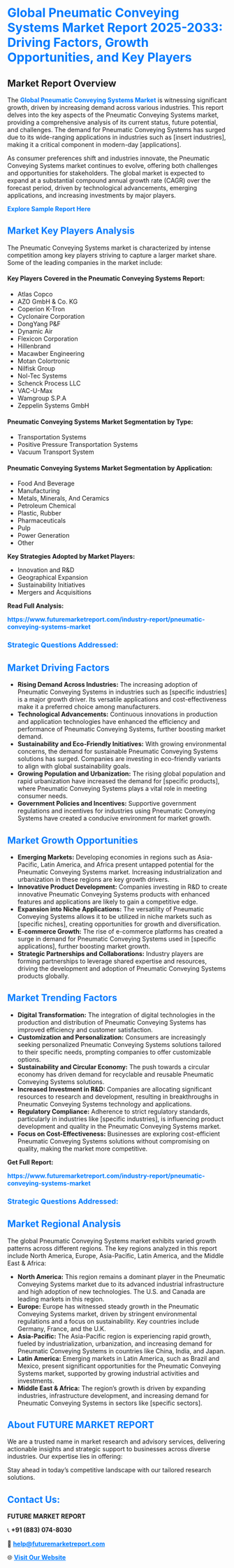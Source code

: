 <h1 style="color: #007BFF;">Global Pneumatic Conveying Systems Market Report 2025-2033: Driving Factors, Growth Opportunities, and Key Players</h1>

<section id="overview">
<h2>Market Report Overview</h2>
<p>The <a href="https://www.futuremarketreport.com/industry-report/pneumatic-conveying-systems-market" style="color: #007BFF; text-decoration: none;"><strong>Global Pneumatic Conveying Systems Market</strong></a> is witnessing significant growth, driven by increasing demand across various industries. This report delves into the key aspects of the Pneumatic Conveying Systems market, providing a comprehensive analysis of its current status, future potential, and challenges. The demand for Pneumatic Conveying Systems has surged due to its wide-ranging applications in industries such as [insert industries], making it a critical component in modern-day [applications].</p>
<p>As consumer preferences shift and industries innovate, the Pneumatic Conveying Systems market continues to evolve, offering both challenges and opportunities for stakeholders. The global market is expected to expand at a substantial compound annual growth rate (CAGR) over the forecast period, driven by technological advancements, emerging applications, and increasing investments by major players.</p>
</section>

<section id="overview">
<p><a href="https://www.futuremarketreport.com/request-sample/reportId=104798" style="color: #007BFF; text-decoration: none;"><strong>Explore Sample Report Here</strong></a></p>
</section>

<section id="key-players">
<h2 style="color: #007BFF;">Market Key Players Analysis</h2>
<p>The Pneumatic Conveying Systems market is characterized by intense competition among key players striving to capture a larger market share. Some of the leading companies in the market include:</p>
<h4>Key Players Covered in the Pneumatic Conveying Systems Report:</h4>
<ul><li>Atlas Copco</li><li>AZO GmbH &amp; Co. KG</li><li>Coperion K-Tron</li><li>Cyclonaire Corporation</li><li>DongYang P&amp;F</li><li>Dynamic Air</li><li>Flexicon Corporation</li><li>Hillenbrand</li><li>Macawber Engineering</li><li>Motan Colortronic</li><li>Nilfisk Group</li><li>Nol-Tec Systems</li><li>Schenck Process LLC</li><li>VAC-U-Max</li><li>Wamgroup S.P.A</li><li>Zeppelin Systems GmbH</li></ul>
<h4>Pneumatic Conveying Systems Market Segmentation by Type:</h4>
<ul><li>Transportation Systems</li><li>Positive Pressure Transportation Systems</li><li>Vacuum Transport System</li></ul>

<h4>Pneumatic Conveying Systems Market Segmentation by Application:</h4>
<ul><li>Food And Beverage</li><li>Manufacturing</li><li>Metals, Minerals, And Ceramics</li><li>Petroleum Chemical</li><li>Plastic, Rubber</li><li>Pharmaceuticals</li><li>Pulp</li><li>Power Generation</li><li>Other</li></ul>
<p><strong>Key Strategies Adopted by Market Players:</strong></p>
<ul>
<li>Innovation and R&D</li>
<li>Geographical Expansion</li>
<li>Sustainability Initiatives</li>
<li>Mergers and Acquisitions</li>
</ul>
</section>

<section>
<p><strong>Read Full Analysis: </strong></p><a href="https://www.futuremarketreport.com/industry-report/pneumatic-conveying-systems-market" style="color: #007BFF; text-decoration: none;"><strong>https://www.futuremarketreport.com/industry-report/pneumatic-conveying-systems-market</strong></a>
<h3 style="color: #007BFF;">Strategic Questions Addressed:</h3>
</section>

<section id="driving-factors">
<h2 style="color: #007BFF;">Market Driving Factors</h2>
<ul>
<li><strong>Rising Demand Across Industries:</strong> The increasing adoption of Pneumatic Conveying Systems in industries such as [specific industries] is a major growth driver. Its versatile applications and cost-effectiveness make it a preferred choice among manufacturers.</li>
<li><strong>Technological Advancements:</strong> Continuous innovations in production and application technologies have enhanced the efficiency and performance of Pneumatic Conveying Systems, further boosting market demand.</li>
<li><strong>Sustainability and Eco-Friendly Initiatives:</strong> With growing environmental concerns, the demand for sustainable Pneumatic Conveying Systems solutions has surged. Companies are investing in eco-friendly variants to align with global sustainability goals.</li>
<li><strong>Growing Population and Urbanization:</strong> The rising global population and rapid urbanization have increased the demand for [specific products], where Pneumatic Conveying Systems plays a vital role in meeting consumer needs.</li>
<li><strong>Government Policies and Incentives:</strong> Supportive government regulations and incentives for industries using Pneumatic Conveying Systems have created a conducive environment for market growth.</li>
</ul>
</section>

<section id="growth-opportunities">
<h2 style="color: #007BFF;">Market Growth Opportunities</h2>
<ul>
<li><strong>Emerging Markets:</strong> Developing economies in regions such as Asia-Pacific, Latin America, and Africa present untapped potential for the Pneumatic Conveying Systems market. Increasing industrialization and urbanization in these regions are key growth drivers.</li>
<li><strong>Innovative Product Development:</strong> Companies investing in R&D to create innovative Pneumatic Conveying Systems products with enhanced features and applications are likely to gain a competitive edge.</li>
<li><strong>Expansion into Niche Applications:</strong> The versatility of Pneumatic Conveying Systems allows it to be utilized in niche markets such as [specific niches], creating opportunities for growth and diversification.</li>
<li><strong>E-commerce Growth:</strong> The rise of e-commerce platforms has created a surge in demand for Pneumatic Conveying Systems used in [specific applications], further boosting market growth.</li>
<li><strong>Strategic Partnerships and Collaborations:</strong> Industry players are forming partnerships to leverage shared expertise and resources, driving the development and adoption of Pneumatic Conveying Systems products globally.</li>
</ul>
</section>

<section id="trending-factors">
<h2 style="color: #007BFF;">Market Trending Factors</h2>
<ul>
<li><strong>Digital Transformation:</strong> The integration of digital technologies in the production and distribution of Pneumatic Conveying Systems has improved efficiency and customer satisfaction.</li>
<li><strong>Customization and Personalization:</strong> Consumers are increasingly seeking personalized Pneumatic Conveying Systems solutions tailored to their specific needs, prompting companies to offer customizable options.</li>
<li><strong>Sustainability and Circular Economy:</strong> The push towards a circular economy has driven demand for recyclable and reusable Pneumatic Conveying Systems solutions.</li>
<li><strong>Increased Investment in R&D:</strong> Companies are allocating significant resources to research and development, resulting in breakthroughs in Pneumatic Conveying Systems technology and applications.</li>
<li><strong>Regulatory Compliance:</strong> Adherence to strict regulatory standards, particularly in industries like [specific industries], is influencing product development and quality in the Pneumatic Conveying Systems market.</li>
<li><strong>Focus on Cost-Effectiveness:</strong> Businesses are exploring cost-efficient Pneumatic Conveying Systems solutions without compromising on quality, making the market more competitive.</li>
</ul>
</section>

<section>
<p><strong>Get Full Report: </strong></p><a href="https://www.futuremarketreport.com/industry-report/pneumatic-conveying-systems-market" style="color: #007BFF; text-decoration: none;"><strong>https://www.futuremarketreport.com/industry-report/pneumatic-conveying-systems-market</strong></a>
<h3 style="color: #007BFF;">Strategic Questions Addressed:</h3>
</section>


<section id="regional-analysis">
<h2 style="color: #007BFF;">Market Regional Analysis</h2>
<p>The global Pneumatic Conveying Systems market exhibits varied growth patterns across different regions. The key regions analyzed in this report include North America, Europe, Asia-Pacific, Latin America, and the Middle East & Africa:</p>
<ul>
<li><strong>North America:</strong> This region remains a dominant player in the Pneumatic Conveying Systems market due to its advanced industrial infrastructure and high adoption of new technologies. The U.S. and Canada are leading markets in this region.</li>
<li><strong>Europe:</strong> Europe has witnessed steady growth in the Pneumatic Conveying Systems market, driven by stringent environmental regulations and a focus on sustainability. Key countries include Germany, France, and the U.K.</li>
<li><strong>Asia-Pacific:</strong> The Asia-Pacific region is experiencing rapid growth, fueled by industrialization, urbanization, and increasing demand for Pneumatic Conveying Systems in countries like China, India, and Japan.</li>
<li><strong>Latin America:</strong> Emerging markets in Latin America, such as Brazil and Mexico, present significant opportunities for the Pneumatic Conveying Systems market, supported by growing industrial activities and investments.</li>
<li><strong>Middle East & Africa:</strong> The region’s growth is driven by expanding industries, infrastructure development, and increasing demand for Pneumatic Conveying Systems in sectors like [specific sectors].</li>
</ul>
</section>

<footer>
<h2 style="color: #007BFF;">About FUTURE MARKET REPORT</h2>
<p>We are a trusted name in market research and advisory services, delivering actionable insights and strategic support to businesses across diverse industries. Our expertise lies in offering:</p>

<p>Stay ahead in today’s competitive landscape with our tailored research solutions.</p>

<h2 style="color: #007BFF;">Contact Us:</h2>
<p><strong>FUTURE MARKET REPORT</strong></p>
<p>📞 <strong>+91 (883) 074-8030</strong></p>
<p>📧 <strong><a href="mailto:help@futuremarketreport.com" style="color: #007BFF;">help@futuremarketreport.com</a></strong></p>
<p>🌐 <strong><a href="https://www.futuremarketreport.com/" style="color: #007BFF;">Visit Our Website</a></strong></p>
</footer>